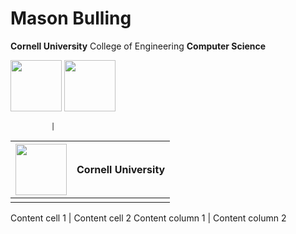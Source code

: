 # Mason Bulling
**Cornell University** College of Engineering **Computer Science**


<img src="https://www.engineering.cornell.edu/themes/custom/cornell/assets/img/cornell_university-seal_red.svg" width="82" height="82"/>
<img src="https://images.squarespace-cdn.com/content/v1/59ec1dc7268b9699fe3a82ce/1513186347267-H13W82BXHFWJI1DE8T6W/venn.png?format=1500w" width="82" height="82"/>

             |
<img src="https://www.engineering.cornell.edu/themes/custom/cornell/assets/img/cornell_university-seal_red.svg" width="82" height="82"/> | Cornell University
------------ | ------------- 
             |
             
Content cell 1 | Content cell 2 
Content column 1 | Content column 2
